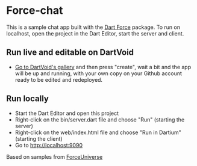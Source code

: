 Force-chat
=======================

This is a sample chat app built with the [Dart Force](https://github.com/jorishermans/force) package. 
To run on localhost, open the project in the Dart Editor, start the server and 
client.

## Run live and editable on DartVoid
- [Go to DartVoid's gallery](https://manage.dartvoid.com/) and then press "create", wait a bit and the app will be up and running, with your own copy on your Github account ready to be edited and redeployed.

## Run locally
- Start the Dart Editor and open this project
- Right-click on the bin/server.dart file and choose "Run" (starting the server)
- Right-click on the web/index.html file and choose "Run in Dartium" (starting the client)
- Go to [http://localhost:9090](http://localhost:9090)

Based on samples from [ForceUniverse](https://github.com/ForceUniverse/)

